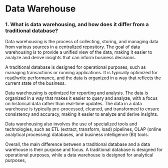 # Data Warehouse

### 1. What is data warehousing, and how does it differ from a traditional database?

Data warehousing is the process of collecting, storing, and managing data from various sources in a centralized repository. The goal of data warehousing is to provide a unified view of the data, making it easier to analyze and derive insights that can inform business decisions.

A traditional database is designed for operational purposes, such as managing transactions or running applications. It is typically optimized for read/write performance, and the data is organized in a way that reflects the current state of the business.

Data warehousing is optimized for reporting and analysis. The data is organized in a way that makes it easier to query and analyze, with a focus on historical data rather than real-time updates. The data in a data warehouse is typically pre-processed, cleaned, and transformed to ensure consistency and accuracy, making it easier to analyze and derive insights.

Data warehousing also involves the use of specialized tools and technologies, such as ETL (extract, transform, load) pipelines, OLAP (online analytical processing) databases, and business intelligence (BI) tools. 

Overall, the main difference between a traditional database and a data warehouse is their purpose and focus. A traditional database is designed for operational purposes, while a data warehouse is designed for analytical purposes,